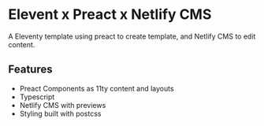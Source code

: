# Elevent x Preact x Netlify CMS

A Eleventy template using preact to create template, and Netlify CMS to edit content.

## Features
* Preact Components as 11ty content and layouts
* Typescript
* Netlify CMS with previews
* Styling built with postcss